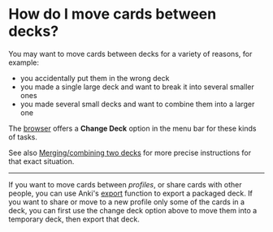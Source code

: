 # How do I move cards between decks?

You may want to move cards between decks for a variety of reasons, for example:

* you accidentally put them in the wrong deck
* you made a single large deck and want to break it into several smaller ones
* you made several small decks and want to combine them into a larger one

The [browser](https://docs.ankiweb.net/browsing.html) offers a **Change Deck** option in the menu bar for these kinds of tasks.

See also [Merging/combining two decks](https://faqs.ankiweb.net/merging-or-combining-two-decks.html#mergingcombining-two-decks) for more precise instructions for that exact situation.

---

If you want to move cards between *profiles*, or share cards with other people, you can use Anki's [export](https://docs.ankiweb.net/exporting.html) function to export a packaged deck. If you want to share or move to a new profile only some of the cards in a deck, you can first use the change deck option above to move them into a temporary deck, then export that deck.